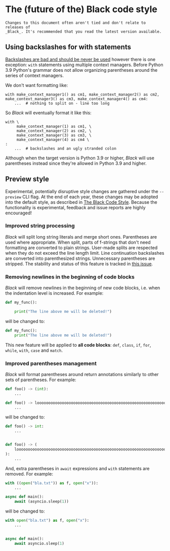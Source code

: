 # The (future of the) Black code style

```{warning}
Changes to this document often aren't tied and don't relate to releases of
_Black_. It's recommended that you read the latest version available.
```

## Using backslashes for with statements

[Backslashes are bad and should be never be used](labels/why-no-backslashes) however
there is one exception: `with` statements using multiple context managers. Before Python
3.9 Python's grammar does not allow organizing parentheses around the series of context
managers.

We don't want formatting like:

```py3
with make_context_manager1() as cm1, make_context_manager2() as cm2, make_context_manager3() as cm3, make_context_manager4() as cm4:
    ...  # nothing to split on - line too long
```

So _Black_ will eventually format it like this:

```py3
with \
     make_context_manager(1) as cm1, \
     make_context_manager(2) as cm2, \
     make_context_manager(3) as cm3, \
     make_context_manager(4) as cm4 \
:
    ...  # backslashes and an ugly stranded colon
```

Although when the target version is Python 3.9 or higher, _Black_ will use parentheses
instead since they're allowed in Python 3.9 and higher.

## Preview style

Experimental, potentially disruptive style changes are gathered under the `--preview`
CLI flag. At the end of each year, these changes may be adopted into the default style,
as described in [The Black Code Style](./index.rst). Because the functionality is
experimental, feedback and issue reports are highly encouraged!

### Improved string processing

_Black_ will split long string literals and merge short ones. Parentheses are used where
appropriate. When split, parts of f-strings that don't need formatting are converted to
plain strings. User-made splits are respected when they do not exceed the line length
limit. Line continuation backslashes are converted into parenthesized strings.
Unnecessary parentheses are stripped. The stability and status of this feature is
tracked in [this issue](https://github.com/psf/black/issues/2188).

### Removing newlines in the beginning of code blocks

_Black_ will remove newlines in the beginning of new code blocks, i.e. when the
indentation level is increased. For example:

```python
def my_func():

    print("The line above me will be deleted!")
```

will be changed to:

```python
def my_func():
    print("The line above me will be deleted!")
```

This new feature will be applied to **all code blocks**: `def`, `class`, `if`, `for`,
`while`, `with`, `case` and `match`.

### Improved parentheses management

_Black_ will format parentheses around return annotations similarly to other sets of
parentheses. For example:

```python
def foo() -> (int):
    ...

def foo() -> looooooooooooooooooooooooooooooooooooooooooooooooooooooooooooooooooooooooooong:
    ...
```

will be changed to:

```python
def foo() -> int:
    ...


def foo() -> (
    looooooooooooooooooooooooooooooooooooooooooooooooooooooooooooooooooooooooooong
):
    ...
```

And, extra parentheses in `await` expressions and `with` statements are removed. For
example:

```python
with ((open("bla.txt")) as f, open("x")):
    ...

async def main():
    await (asyncio.sleep(1))
```

will be changed to:

```python
with open("bla.txt") as f, open("x"):
    ...


async def main():
    await asyncio.sleep(1)
```
